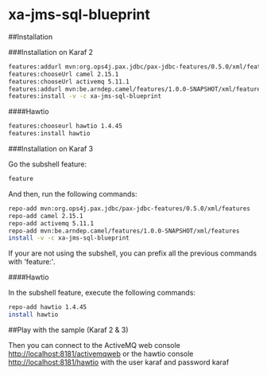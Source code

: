 xa-jms-sql-blueprint
====================

##Installation

###Installation on Karaf 2

```sh
features:addurl mvn:org.ops4j.pax.jdbc/pax-jdbc-features/0.5.0/xml/features
features:chooseUrl camel 2.15.1
features:chooseUrl activemq 5.11.1
features:addurl mvn:be.arndep.camel/features/1.0.0-SNAPSHOT/xml/features
features:install -v -c xa-jms-sql-blueprint
```

####Hawtio

```sh
features:chooseurl hawtio 1.4.45
features:install hawtio
```

###Installation on Karaf 3

Go the subshell feature:

```sh
feature
```

And then, run the following commands: 

```sh
repo-add mvn:org.ops4j.pax.jdbc/pax-jdbc-features/0.5.0/xml/features
repo-add camel 2.15.1
repo-add activemq 5.11.1
repo-add mvn:be.arndep.camel/features/1.0.0-SNAPSHOT/xml/features
install -v -c xa-jms-sql-blueprint
```

If your are not using the subshell, you can prefix all the previous commands with 'feature:'.

####Hawtio

In the subshell feature, execute the following commands:

```sh
repo-add hawtio 1.4.45
install hawtio
```

##Play with the sample (Karaf 2 & 3)

Then you can connect to the ActiveMQ web console [http://localhost:8181/activemqweb](http://localhost:8181/activemqweb) 
or the hawtio console [http://localhost:8181/hawtio](http://localhost:8181/hawtio) with the user karaf and password karaf